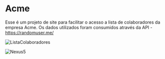 # Acme
Esse é um projeto de site para facilitar o acesso a lista de colaboradores da empresa Acme.
Os dados utilizados foram consumidos através da API - https://randomuser.me/

![ListaColaboradores](https://user-images.githubusercontent.com/13970161/52540035-40e55500-2d6c-11e9-8b2f-1949ef642f99.jpg)

![Nexus5](https://user-images.githubusercontent.com/13970161/52541156-f4ecdd00-2d78-11e9-9cc8-edea7d4ea283.png)
